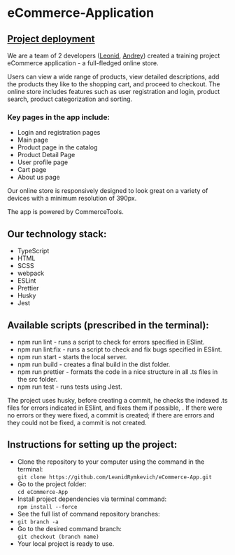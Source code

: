 # eCommerce-Application

## [Project deployment](https://ecommerce-app-pet-project.netlify.app/)

We are a team of 2 developers ([Leonid](https://github.com/leanidrymkevich), [Andrey](https://github.com/andrei-kochetov)) created a training project eCommerce application - a full-fledged online store.

Users can view a wide range of products, view detailed descriptions, add the products they like to the shopping cart, and proceed to checkout. The online store includes features such as user registration and login, product search, product categorization and sorting.

### Key pages in the app include:

* Login and registration pages
* Main page
* Product page in the catalog
* Product Detail Page
* User profile page
* Cart page
* About us page

Our online store is responsively designed to look great on a variety of devices with a minimum resolution of 390px.

The app is powered by CommerceTools.

## Our technology stack:
* TypeScript
* HTML
* SCSS
* webpack
* ESLint
* Prettier
* Husky
* Jest

## Available scripts (prescribed in the terminal):
* npm run lint - runs a script to check for errors specified in ESlint.
* npm run lint:fix - runs a script to check and fix bugs specified in ESlint.
* npm run start - starts the local server.
* npm run build - creates a final build in the dist folder.
* npm run prettier - formats the code in a nice structure in all .ts files in the src folder.
* npm run test - runs tests using Jest.

The project uses husky, before creating a commit, he checks the indexed .ts files for errors indicated in ESlint, and fixes them if possible, .
If there were no errors or they were fixed, a commit is created; if there are errors and they could not be fixed, a commit is not created.

## Instructions for setting up the project:
* Clone the repository to your computer using the command in the terminal:   
`git clone https://github.com/LeanidRymkevich/eCommerce-App.git`
* Go to the project folder:   
`cd eCommerce-App`
* Install project dependencies via terminal command:   
`npm install --force`
* See the full list of command repository branches:    
* `git branch -a`
* Go to the desired command branch:   
`git checkout (branch name)`
* Your local project is ready to use.
